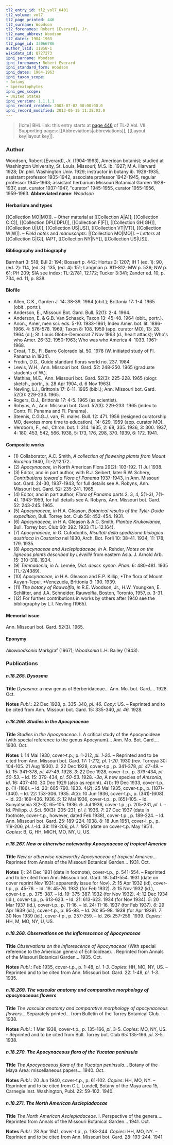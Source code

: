```yaml
---
tl2_entry_id: tl2_vol7_0401
tl2_volume: vol7
tl2_page_printed: 446
tl2_surname: Woodson
tl2_forenames: Robert [Everard], Jr.
tl2_name_abbrev: Woodson
tl2_dates: 1904-1963
tl2_page_id: 33066786
author_lsid: 11858-1
wikidata_id: Q727273
ipni_surname: Woodson
ipni_forenames: Robert Everard
ipni_standard_form: Woodson
ipni_dates: 1904-1963
ipni_taxon_scope: 
- Botany
- Spermatophytes
ipni_geo_scope: 
- United States
ipni_version: 1.1.1.1
ipni_record_created: 2003-07-02 00:00:00.0
ipni_record_modified: 2013-05-15 11:38:03.0
---
```



> [!cite] BHL link: this entry starts at [page 446](https://www.biodiversitylibrary.org/page/33066786) of TL-2 Vol. VII.
> Supporting pages: [[Abbreviations|abbreviations]], [[Layout key|layout key]].

### Author

Woodson, Robert \[Everard\], Jr. (1904-1963), American botanist; studied at Washington University, St. Louis, Missouri; M.S. ib. 1927; M.A. Harvard 1928; Dr. phil. Washington Univ. 1929; instructor in botany ib. 1929-1935, assistant professor 1935-1942, associate professor 1942-1945, regular professor 1945-1963; assistant herbarium Missouri Botanical Garden 1928-1937, asst. curator 1937-1947, "curator" 1945-1955, curator 1955-1956, 1959-1963. 
**Abbreviated name**: *Woodson*

#### Herbarium and types

[[Collection MO|MO]]. – Other material at [[Collection A|A]], [[Collection C|C]], [[Collection DPU|DPU]], [[Collection F|F]], [[Collection GH|GH]], [[Collection U|U]], [[Collection US|US]], [[Collection VT|VT]], [[Collection W|W]]. – *Field notes* and *manuscripts*: [[Collection MO|MO]]. – *Letters* at [[Collection G|G]], IAPT, [[Collection NY|NY]], [[Collection US|US]].

#### Bibliography and biography

Barnhart 3: 518; BJI 2: 194; Bossert p. 442; Hortus 3: 1207; IH 1 (ed. 1): 90, (ed. 2): 114, (ed. 3): 135, (ed. 4): 151; Langman p. 811-812; MW p. 536; NW p. 61; PH 209; SIA see index; TL-2/781, 12.172; Tucker 3:341; Zander ed. 10, p. 734, ed. 11, p. 838.

#### Biofile

- Allen, C.K., Garden J. 14: 38-39. 1964 (obit.); Brittonia 17: 1-4. 1965 (obit., portr.).
- Anderson, E., Missouri Bot. Gard. Bull. 52(1): 2-4. 1964.
- Anderson, E. & G.B. Van Schaack, Taxon 13: 45-48. 1964 (obit., portr.).
- Anon., Amer, men sci. eds. 5-10. 1933-1961; Index Amer. bot. lit. 1886-1966. 4: 576-578. 1969; Taxon 8: 108. 1959 (app. curator MO), 13: 28. 1964 (d.); St. Louis Globe-Democrat 7 Nov 1963 (d., heart attack); Who's who Amer. 26-32. 1950-1963; Who was who America 4: 1033. 1961-1968.
- Croat, T.B., Fl. Barro Colorado Isl. 50. 1978 (W. initiated study of Fl. Panama in 1934).
- Frodin, D.G., Guide standard floras world no. 237. 1984.
- Lewis, W.H., Ann. Missouri bot. Gard. 52: 248-250. 1965 (graduate students of W.).
- Mathias, M.E., Ann. Missouri bot. Gard. 52(3): 225-228. 1965 (biogr. sketch., portr., b. 28 Apr 1904, d. 6 Nov 1963).
- Nevling, L.I., Brittonia 17: 6-11. 1965 (bibl.); Ann. Missouri bot. Gard. 52(3): 229-233. 1965.
- Rogers, D.J., Brittonia 17: 4-5. 1965 (as scientist).
- Robyns, A., Ann. Missouri bot. Gard. 52(3): 229-233. 1965 (index to Contr. Fl. Panama and Fl. Panama).
- Steenis, C.G.G.J. van, Fl. males. Bull. 12: 471. 1956 (resigned curatorship MO, devotes more time to education), 14: 629. 1959 (app. curator MO).
- Verdoorn, F., ed., Chron. bot. 1: 314. 1935, 2: 68, 335. 1936, 3: 300. 1937, 4: 180, 453, 542, 566. 1938, 5: 173, 176, 298, 370. 1939, 6: 172. 1941.

#### Composite works

- (1) Collaborator, A.C. Smith, *A collection of flowering plants from Mount Roraima* 1940, TL-2/12.172.
- (2) *Apocynaceae, in* North American Flora 29(2): 103-192. 11 Jul 1938.
- (3) Editor, and in part author, with R.J. Seibert, later R.W. Schery, *Contributions toward a Flora of Panama* 1937-1943, in Ann. Missouri bot. Gard. 24-30, 1937-1943, for full details see A. Robyns, Ann. Missouri bot. Gard. 52: 235-241. 1965.
- (4) Editor, and in part author, *Flora of Panama* parts 2, 3, 4, 5(1-3), 7(1-4). 1943-1959, for full details see A. Robyns, Ann. Missouri bot. Gard. 52: 243-245. 1965.
- (5) *Apocynaceae, in* H.A. Gleason, *Botanical results of the Tyler-Duida expedition*, Bull. Torrey bot. Club 58: 452-454. 1931.
- (6) *Apocynaceae, in* H.A. Gleason & A.C. Smith, *Plantae Krukovianae*, Bull. Torrey bot. Club 60: 392. 1933 (TL-12.164).
- (7) *Apocynaceae, in* G. Cufodontis, *Risultati della spedizione biologica austriaca in Costarica* nel 1930, Arch. Bot. Forli 10: 38-41. 1934, 11: 178, 179. 1935.
- (8) *Apocynaceae and Asclepiadaceae, in* A. Rehder, *Notes on the ligneous plants described by Léveillé* from eastern Asia. J. Arnold Arb. 15: 310-318. 1934.
- (9) *Temnadenia, in* A. Lemée, *Dict. descr. synon. Phan.* 6: 480-481. 1935 (TL-2/4389).
- (10) *Apocynaceae, in* H.A. Gleason and E.P. Killip, *The flora of Mount Auyan-Tepui, *Venezuela, Brittonia 3: 190. 1939.
- (11) *The botany of Rauwolfla, in* R.E. Woodson, Jr., H.W. Youngken, E. Schlitter, and J.A. Schneider, Rauwolfia, Boston, Toronto, 1957, p. 3-31.
- (12) For further contributions in works by others after 1940 see the bibliography by L.I. Nevling (1965).

#### Memorial issue

Ann. Missouri bot. Gard. 52(3). 1965.

#### Eponymy

*Allowoodsonia* Markgraf (1967); *Woodsonia* L.H. Bailey (1943).

### Publications

##### n.18.265. Dysosma

**Title**
*Dysosma*: a new genus of Berberidaceae... Ann. Mo. bot. Gard.... 1928. Oct.

**Notes**
*Publ*.: 22 Dec 1928, p. 335-340, *pl. 46. Copy*: US. – Reprinted and to be cited from Ann. Missouri bot. Gard. 15: 335-340, *pl. 46.* 1928.

##### n.18.266. Studies in the Apocynaceae

**Title**
*Studies in the Apocynaceae*. I. A critical study of the Apocynoideae (with special reference to the genus Apocynum)... Ann. Mo. Bot. Gard.... 1930. Oct.

**Notes**
*1*: 14 Mai 1930, cover-t.p., p. 1-212, *pl. 1-20.* – Reprinted and to be cited from Ann. Missouri bot. Gard. 17: *1-212, pl. 1-20.* 1930 (rev. Torreya 30: 104-105. 21 Aug 1930).
*2*: 22 Dec 1928, cover-t.p., p. 341-378, *pl. 47-49.* – Id. 15: 341-378, *pl. 47-49.* 1928.
*3*: 22 Dec 1928, cover-t.p., p. 379-434, *pl. 50-53.* – Id. 15: 379-434, *pl. 50-53.* 1928. -*3a*, A new species of *Amsonia, id*. 16: 407-410. 30 Dec 1929 (also as reprint).
*4*(*1*): 19 Dec 1933, cover-t.p., p. (1)-(186). – Id. 20: 605-790. 1933.
*4*(*2*): 25 Mai 1935, cover-t.p., p. (187)-(340). – Id. 22: 153-306. 1935.
*4*(*3*): 10 Jun 1936, cover-t.p., p. (341)-(608). – Id. 23: 169-436. 1936.
*5*: 12 Mai 1936, cover-t.p., p. \[65\]-105. – Id. Sunyatsenia 3(2-3): 65-105. 1936.
*6*: Jul 1936, cover-t.p., p. 205-231, *pl. I.* – Id. Philipp. J. Sci. 60(3): 205-231, *pl. I.* 1936.
*7*: 27 Dec 1937 (date in footnote, cover-t.p., however, dated Feb 1938), cover-t.p., p. 189-224. – Id. Ann. Missouri bot. Gard. 25: 189-224. 1938.
8: 18 Jun 1951, cover-i. p., p. 119-206, *pl. I.*-Id. 38: 119-206, *pl. I. 1951* (date on cover-t.p. May 1951).
*Copies*: B, G, HH, MICH, MO, NY, U, US.

##### n.18.267. New or otherwise noteworthy Apocynaceae of tropical America

**Title**
*New or otherwise noteworthy Apocynaceae of tropical America*... Reprinted from Annals of the Missouri Botanical Garden... 1931. Oct.

**Notes**
*1*\]: 24 Dec 1931 (date in footnote), cover-t.p., p. 541-554. – Reprinted and to be cited from Ann. Missouri bot. Gard. 18: 541-554. 1931 (date on cover reprint Nov 1931: apparently issue for Nov).
*2*: 15 Apr 1932 (id), cover-t.p., p. 45-76. – Id. 19: 45-76. 1932 (for Feb 1932).
*3*: 15 Nov 1932 (id.), cover-t.p., p. 375-387. – Id. 19: 375-387. 1932 (for Nov 1932).
*4*: 12 Dec 1934 (id.), cover-t.p., p. 613-623. – Id. 21: 613-623. 1934 (for Nov 1934).
*5*: 20 Mar 1937 (id.), cover-t.p., p. 11-16. – Id. 24: 11-16. 1937 (for Feb 1937).
*6*: 29 Apr 1939 (id.), cover-t.p., p. 95-98. – Id. 26: 95-98. 1939 (for Apr 1939).
*7*: 30 Nov 1939 (id.), cover-t.p., p. 257-259. – Id. 26: 257-259. 1939.
*Copies*: HH, M, MO, NY, U, US.

##### n.18.268. Observations on the inflorescence of Apocynaceae

**Title**
*Observations on the inflorescence of Apocynaceae* (With special reference to the American genera of Echitoideae)... Reprinted from Annals of the Missouri Botanical Garden... 1935. Oct.

**Notes**
*Publ*.: Feb 1935, cover-t.p., p. 1-48, *pl. 1-3. Copies*: HH, MO, NY, US. – Reprinted and to be cited from Ann. Missouri bot. Gard. 22: 1-48, *pl. 1-3.* 1935.

##### n.18.269. The vascular anatomy and comparative morphology of apocynaceous flowers

**Title**
*The vascular anatomy and comparative morphology of apocynaceous flowers*... Separately printed... from Bulletin of the Torrey Botanical Club. – 1938.

**Notes**
*Publ*.: 1 Mar 1938, cover-t.p., p. 135-166, *pl*. 3-5. *Copies*: MO, NY, US. – Reprinted and to be cited from Bull. Torrey bot. Club 65: 135-166. *pl*. 3-5. 1938.

##### n.18.270. The Apocynaceous flora of the Yucatan peninsula

**Title**
*The Apocynaceous flora of the Yucatan peninsula*... Botany of the Maya Area: miscellaneous papers... 1940. Oct.

**Notes**
*Publ*.: 20 Jun 1940, cover-t.p., p. 61-102. *Copies*: HH, MO, NY. – Reprinted and to be cited from C.L. Lundell, Botany of the Maya area 15, Carnegie Inst. Washington, Publ. 22: 59-102. 1940.

##### n.18.271. The North American Asclepiadaceae

**Title**
*The North American Asclepiadaceae*. I. Perspective of the genera.... Reprinted from Annals of the Missouri Botanical Garden... 1941. Oct.

**Notes**
*Publ*.: 28 Apr 1941, cover-t.p., p. 193-244. *Copies*: HH, MO, NY. – Reprinted and to be cited from Ann. Missouri bot. Gard. 28: 193-244. 1941.

